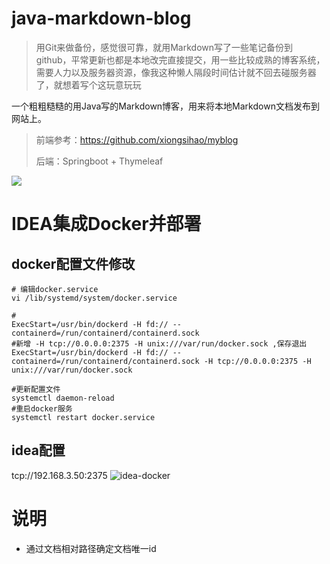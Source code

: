 # java-markdown-blog
> 用Git来做备份，感觉很可靠，就用Markdown写了一些笔记备份到github，平常更新也都是本地改完直接提交，用一些比较成熟的博客系统，需要人力以及服务器资源，像我这种懒人隔段时间估计就不回去碰服务器了，就想着写个这玩意玩玩
> 

一个粗粗糙糙的用Java写的Markdown博客，用来将本地Markdown文档发布到网站上。
> 前端参考：https://github.com/xiongsihao/myblog
>
>后端：Springboot + Thymeleaf

![](https://raw.githubusercontent.com/wulilinghan/PicBed/main/img2023/202302052330187.png)

# IDEA集成Docker并部署
## docker配置文件修改
```shell
# 编辑docker.service
vi /lib/systemd/system/docker.service
 
#
ExecStart=/usr/bin/dockerd -H fd:// --containerd=/run/containerd/containerd.sock
#新增 -H tcp://0.0.0.0:2375 -H unix:///var/run/docker.sock ,保存退出
ExecStart=/usr/bin/dockerd -H fd:// --containerd=/run/containerd/containerd.sock -H tcp://0.0.0.0:2375 -H unix:///var/run/docker.sock
 
#更新配置文件
systemctl daemon-reload
#重启docker服务
systemctl restart docker.service
```
## idea配置
tcp://192.168.3.50:2375
![idea-docker](https://raw.githubusercontent.com/wulilinghan/PicBed/main/img2023/202302051749751.png)

# 说明
- 通过文档相对路径确定文档唯一id
